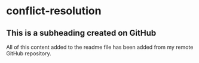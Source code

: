 # conflict-resolution

## This is a subheading created on GitHub


All of this content added to the readme file has been added from my remote GitHub repository.
